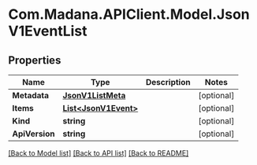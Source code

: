 
# Com.Madana.APIClient.Model.JsonV1EventList

## Properties

Name | Type | Description | Notes
------------ | ------------- | ------------- | -------------
**Metadata** | [**JsonV1ListMeta**](JsonV1ListMeta.md) |  | [optional] 
**Items** | [**List&lt;JsonV1Event&gt;**](JsonV1Event.md) |  | [optional] 
**Kind** | **string** |  | [optional] 
**ApiVersion** | **string** |  | [optional] 

[[Back to Model list]](../README.md#documentation-for-models)
[[Back to API list]](../README.md#documentation-for-api-endpoints)
[[Back to README]](../README.md)

